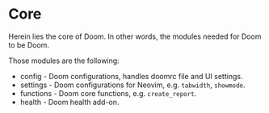 # Core

Herein lies the core of Doom. In other words, the modules needed for Doom to
be Doom.

Those modules are the following:

- config - Doom configurations, handles doomrc file and UI settings.
- settings - Doom configurations for Neovim, e.g. `tabwidth`, `showmode`.
- functions - Doom core functions, e.g. `create_report`.
- health - Doom health add-on.
